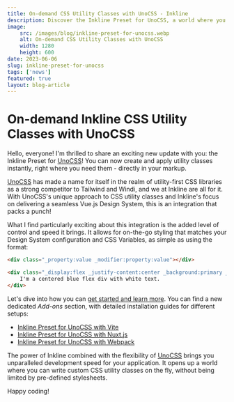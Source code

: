 ```yaml
---
title: On-demand CSS Utility Classes with UnoCSS - Inkline
description: Discover the Inkline Preset for UnoCSS, a world where you can write custom CSS utility classes on the fly, without being limited by pre-defined stylesheets. You can now create and apply utility classes right where you need them!
image: 
    src: /images/blog/inkline-preset-for-unocss.webp
    alt: On-demand CSS Utility Classes with UnoCSS
    width: 1280
    height: 600
date: 2023-06-06
slug: inkline-preset-for-unocss
tags: ['news']
featured: true
layout: blog-article
---
```


# On-demand Inkline CSS Utility Classes with UnoCSS

Hello, everyone! I'm thrilled to share an exciting new update with you: the Inkline Preset for [UnoCSS](https://unocss.dev/)! You can now create and apply utility classes instantly, right where you need them - directly in your markup.

[UnoCSS](https://unocss.dev/) has made a name for itself in the realm of utility-first CSS libraries as a strong competitor to Tailwind and Windi, and we at Inkline are all for it. With UnoCSS's unique approach to CSS utility classes and Inkline's focus on delivering a seamless Vue.js Design System, this is an integration that packs a punch!

What I find particularly exciting about this integration is the added level of control and speed it brings. It allows for on-the-go styling that matches your Design System configuration and CSS Variables, as simple as using the format:

```html
<div class="_property:value _modifier:property:value"></div>
```

```html 
<div class="_display:flex _justify-content:center _background:primary _color:white">
    I'm a centered blue flex div with white text.
</div>
```

Let's dive into how you can [get started and learn more](/docs/add-ons/unocss). You can find a new dedicated *Add-ons* section, with detailed installation guides for different setups:

- [Inkline Preset for UnoCSS with Vite](/docs/add-ons/unocss/vite)
- [Inkline Preset for UnoCSS with Nuxt.js](/docs/add-ons/unocss/nuxt)
- [Inkline Preset for UnoCSS with Webpack](/docs/add-ons/unocss/webpack)

The power of Inkline combined with the flexibility of [UnoCSS](https://unocss.dev/) brings you unparalleled development speed for your application. It opens up a world where you can write custom CSS utility classes on the fly, without being limited by pre-defined stylesheets.

Happy coding!
